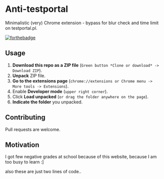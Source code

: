# Anti-testportal
Minimalistic (very) Chrome extension - bypass for blur check and time limit on testportal.pl.

[![forthebadge](https://forthebadge.com/images/badges/made-with-javascript.svg)](https://forthebadge.com)

## Usage
1. **Download this repo as a ZIP file** (`Green button *Clone or download* -> Download ZIP`).
2. **Unpack** ZIP file.
3. **Go to the extensions page** (`chrome://extensions or Chrome menu -> More tools -> Extensions`).
4. Enable **Developer mode** (`upper right corner`).
5. Click **Load unpacked** (`or drag the folder anywhere on the page`).
6. **Indicate the folder** you unpacked.

## Contributing
Pull requests are welcome.

## Motivation
I got few negative grades at school because of this website, because I am too busy to learn :]

also these are just two lines of code..
